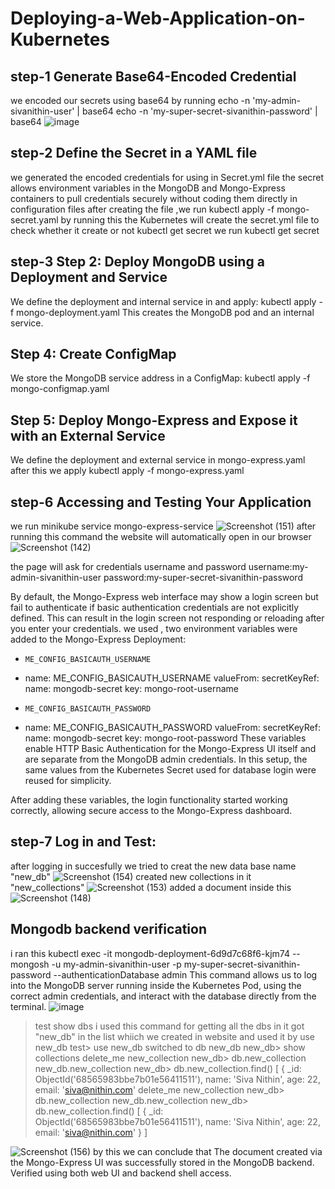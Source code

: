 # Deploying-a-Web-Application-on-Kubernetes
## step-1 Generate Base64-Encoded Credential
we encoded our secrets using base64 by running 
echo -n 'my-admin-sivanithin-user' | base64
echo -n 'my-super-secret-sivanithin-password' | base64
![image](https://github.com/user-attachments/assets/f502dc68-fdc4-45af-bea0-6ee94d823c87)

## step-2 Define the Secret in a YAML file
we generated the encoded credentials for using in Secret.yml file
the secret allows environment variables in the MongoDB and Mongo-Express containers to pull credentials securely without coding them directly in configuration files
after creating the file ,we run kubectl apply -f mongo-secret.yaml
by running this the   Kubernetes will create the secret.yml file
to check whether it create or not kubectl get secret we run
kubectl get secret

## step-3 Step 2: Deploy MongoDB using a Deployment and Service
We define the deployment and internal service in and apply:
kubectl apply -f mongo-deployment.yaml
This creates the MongoDB pod and an internal service.
##  Step 4: Create ConfigMap
We store the MongoDB service address in a ConfigMap:
kubectl apply -f mongo-configmap.yaml
##  Step 5: Deploy Mongo-Express and Expose it with an External Service
We define the deployment and external service in mongo-express.yaml after this we apply 
kubectl apply -f mongo-express.yaml
## step-6 Accessing and Testing Your Application
we run minikube service mongo-express-service
![Screenshot (151)](https://github.com/user-attachments/assets/cc8e3d97-2d20-4b1c-bf79-e1b40c98db1d)
after running this command the website will automatically open  in our browser
![Screenshot (142)](https://github.com/user-attachments/assets/b13c0fe4-fdb6-4993-bafb-6e533fda5eb7)

the page will ask for credentials username and password 
username:my-admin-sivanithin-user
password:my-super-secret-sivanithin-password

By default, the Mongo-Express web interface may show a login screen but fail to authenticate if basic authentication credentials are not explicitly defined. This can result in the login screen not responding or reloading after you enter your credentials.
 we used , two environment variables were added to the Mongo-Express Deployment:

- `ME_CONFIG_BASICAUTH_USERNAME`  
- name: ME_CONFIG_BASICAUTH_USERNAME
          valueFrom:
            secretKeyRef:
              name: mongodb-secret
              key: mongo-root-username             
        
- `ME_CONFIG_BASICAUTH_PASSWORD`
- name: ME_CONFIG_BASICAUTH_PASSWORD
          valueFrom:
            secretKeyRef:
              name: mongodb-secret
              key: mongo-root-password
These variables enable HTTP Basic Authentication for the Mongo-Express UI itself and are separate from the MongoDB admin credentials. In this setup, the same values from the Kubernetes Secret used for database login were reused for simplicity.

After adding these variables, the login functionality started working correctly, allowing secure access to the Mongo-Express dashboard.

## step-7 Log in and Test:
after logging in succesfully we tried to creat the new data base name "new_db"
![Screenshot (154)](https://github.com/user-attachments/assets/f440b126-a46d-4ccb-9d99-375570ddc87c)
created new collections in it "new_collections"
![Screenshot (153)](https://github.com/user-attachments/assets/8e522c75-79bd-4311-815b-2d9ff907bf04)
added a document inside this
![Screenshot (148)](https://github.com/user-attachments/assets/44e3c3f0-7c7e-42f5-b7da-60df6fe8a4ad)

##  Mongodb backend verification
i ran this kubectl exec -it mongodb-deployment-6d9d7c68f6-kjm74 -- mongosh -u my-admin-sivanithin-user -p my-super-secret-sivanithin-password --authenticationDatabase admin
This command allows us to log into the MongoDB server running inside the Kubernetes Pod, using the correct admin credentials, and interact with the database directly from the terminal.
![image](https://github.com/user-attachments/assets/40b6eb01-1a4d-4e15-9dbb-56e2d1fc1c47)
>test show dbs 
i used this command for getting all the dbs in it 
got "new_db" in the list whiich we created in website and used it by use new_db
test> use new_db
switched to db new_db
new_db> show collections
delete_me
new_collection
new_db> db.new_collection
new_db.new_collection
new_db> db.new_collection.find()
[
  {
    _id: ObjectId('68565983bbe7b01e56411511'),
    name: 'Siva Nithin',
    age: 22,
    email: 'siva@nithin.com'
delete_me
new_collection
new_db> db.new_collection
new_db.new_collection
new_db> db.new_collection.find()
[
  {
    _id: ObjectId('68565983bbe7b01e56411511'),
    name: 'Siva Nithin',
    age: 22,
    email: 'siva@nithin.com'
  }
]

![Screenshot (156)](https://github.com/user-attachments/assets/41a1f843-db23-428a-816c-6740df4b218a)
by this we can conclude that 
The document created via the Mongo-Express UI was successfully stored in the MongoDB backend.
Verified using both web UI and backend shell access.
